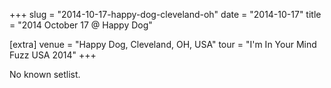 +++
slug = "2014-10-17-happy-dog-cleveland-oh"
date = "2014-10-17"
title = "2014 October 17 @ Happy Dog"

[extra]
venue = "Happy Dog, Cleveland, OH, USA"
tour = "I'm In Your Mind Fuzz USA 2014"
+++

No known setlist.
